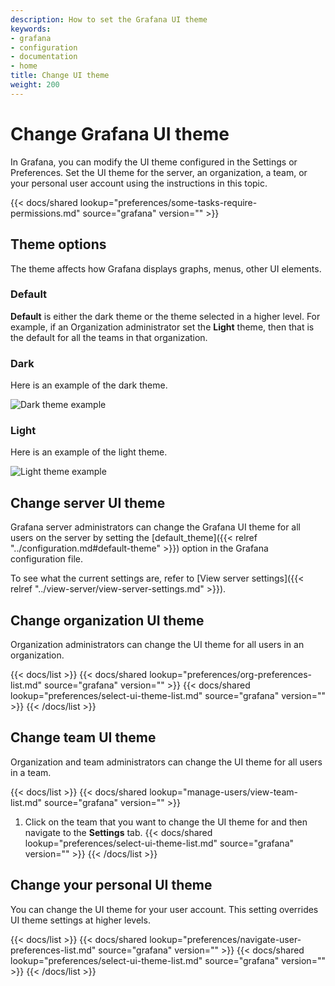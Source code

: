```yaml
---
description: How to set the Grafana UI theme
keywords:
- grafana
- configuration
- documentation
- home
title: Change UI theme
weight: 200
---
```


# Change Grafana UI theme

In Grafana, you can modify the UI theme configured in the Settings or Preferences. Set the UI theme for the server, an organization, a team, or your personal user account using the instructions in this topic.

{{< docs/shared lookup="preferences/some-tasks-require-permissions.md" source="grafana" version="<GRAFANA VERSION>" >}}

## Theme options

The theme affects how Grafana displays graphs, menus, other UI elements.

### Default

**Default** is either the dark theme or the theme selected in a higher level. For example, if an Organization administrator set the **Light** theme, then that is the default for all the teams in that organization.

### Dark

Here is an example of the dark theme.

![Dark theme example](/static/img/docs/preferences/dark-theme-7-4.png)

### Light

Here is an example of the light theme.

![Light theme example](/static/img/docs/preferences/light-theme-7-4.png)

## Change server UI theme

Grafana server administrators can change the Grafana UI theme for all users on the server by setting the [default_theme]({{< relref "../configuration.md#default-theme" >}}) option in the Grafana configuration file.

To see what the current settings are, refer to [View server settings]({{< relref "../view-server/view-server-settings.md" >}}).

## Change organization UI theme

Organization administrators can change the UI theme for all users in an organization.

{{< docs/list >}}
{{< docs/shared lookup="preferences/org-preferences-list.md" source="grafana" version="<GRAFANA VERSION>" >}}
{{< docs/shared lookup="preferences/select-ui-theme-list.md" source="grafana" version="<GRAFANA VERSION>" >}}
{{< /docs/list >}}

## Change team UI theme

Organization and team administrators can change the UI theme for all users in a team.

{{< docs/list >}}
{{< docs/shared lookup="manage-users/view-team-list.md" source="grafana" version="<GRAFANA VERSION>" >}}
1. Click on the team that you want to change the UI theme for and then navigate to the **Settings** tab.
{{< docs/shared lookup="preferences/select-ui-theme-list.md" source="grafana" version="<GRAFANA VERSION>" >}}
{{< /docs/list >}}

## Change your personal UI theme

You can change the UI theme for your user account. This setting overrides UI theme settings at higher levels.

{{< docs/list >}}
{{< docs/shared lookup="preferences/navigate-user-preferences-list.md" source="grafana" version="<GRAFANA VERSION>" >}}
{{< docs/shared lookup="preferences/select-ui-theme-list.md" source="grafana" version="<GRAFANA VERSION>" >}}
{{< /docs/list >}}
